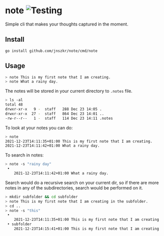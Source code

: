 # note ![Testing](https://github.com/jnszkr/note/actions/workflows/test.yml/badge.svg)

Simple cli that makes your thoughts captured in the moment.

## Install

```
go install github.com/jnszkr/note/cmd/note
```

## Usage

```bash
> note This is my first note that I am creating.
> note What a rainy day.
```

The notes will be stored in your current directory to `.notes` file.

```bash
> ls -al
total 48
drwxr-xr-x   9 -  staff   288 Dec 23 14:05 .
drwxr-xr-x  27 -  staff   864 Dec 23 14:01 ..
-rw-r--r--   1 -  staff   114 Dec 23 14:11 .notes
```

To look at your notes you can do:

```bash
> note
2021-12-23T14:11:35+01:00 This is my first note that I am creating.
2021-12-23T14:11:42+01:00 What a rainy day.
```

To search in notes:

```bash
> note -s "rainy day"
 • 
	2021-12-23T14:11:42+01:00 What a rainy day.
```

Search would do a recursive search on your current dir, so if there are more
notes in any of the subdirectories, search would be performed on it.

```bash
> mkdir subfolder && cd subfolder
> note This is my first note that I am creating in the subfolder.
> cd ..
> note -s "this"
 • 
    2021-12-23T14:11:35+01:00 This is my first note that I am creating.
 • subfolder
    2021-12-23T14:15:41+01:00 This is my first note that I am creating in the subfolder.
```
